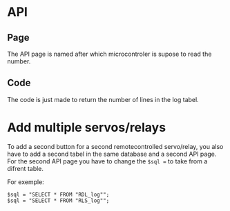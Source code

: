 # API

## Page
The API page is named after which microcontroler is supose to read the number.

## Code
The code is just made to return the number of lines in the log tabel.

# Add multiple servos/relays
To add a second button for a second remotecontrolled servo/relay, you also have to add a second tabel in the same database and a second API page. For the second API page you have to change the ``$sql =`` to take from a difrent table.

For exemple:

```
$sql = "SELECT * FROM "RDL_log"";
$sql = "SELECT * FROM "RLS_log"";
```